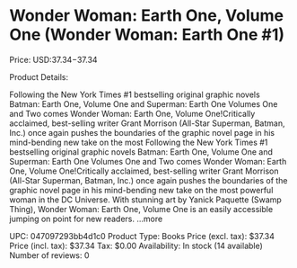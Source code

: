 # Wonder Woman: Earth One, Volume One (Wonder Woman: Earth One #1)

Price: USD:$37.34-$37.34

Product Details:

Following the New York Times #1 bestselling original graphic novels Batman: Earth One, Volume One and Superman: Earth One Volumes One and Two comes Wonder Woman: Earth One, Volume One!Critically acclaimed, best-selling writer Grant Morrison (All-Star Superman, Batman, Inc.) once again pushes the boundaries of the graphic novel page in his mind-bending new take on the most Following the New York Times #1 bestselling original graphic novels Batman: Earth One, Volume One and Superman: Earth One Volumes One and Two comes Wonder Woman: Earth One, Volume One!Critically acclaimed, best-selling writer Grant Morrison (All-Star Superman, Batman, Inc.) once again pushes the boundaries of the graphic novel page in his mind-bending new take on the most powerful woman in the DC Universe. With stunning art by Yanick Paquette (Swamp Thing), Wonder Woman: Earth One, Volume One is an easily accessible jumping on point for new readers. ...more

UPC: 047097293bb4d1c0
Product Type: Books
Price (excl. tax): $37.34
Price (incl. tax): $37.34
Tax: $0.00
Availability: In stock (14 available)
Number of reviews: 0